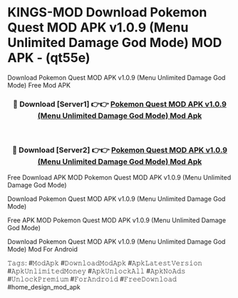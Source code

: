 # KINGS-MOD Download Pokemon Quest MOD APK v1.0.9 (Menu Unlimited Damage God Mode) MOD APK - (qt55e)
Download Pokemon Quest MOD APK v1.0.9 (Menu Unlimited Damage God Mode) Free Mod APK

<div align="center">
<h3>🔴 Download [Server1] 👉👉 <a href="https://apk-comot.site?title=Pokemon_Quest_MOD_APK_v1.0.9_(Menu_Unlimited_Damage_God_Mode)">Pokemon Quest MOD APK v1.0.9 (Menu Unlimited Damage God Mode) Mod Apk</a></h3><br>

<h3>🔴 Download [Server2] 👉👉 <a href="https://apk-comot.site?title=Pokemon_Quest_MOD_APK_v1.0.9_(Menu_Unlimited_Damage_God_Mode)">Pokemon Quest MOD APK v1.0.9 (Menu Unlimited Damage God Mode) Mod Apk</a></h3>
</div>


Free Download APK MOD Pokemon Quest MOD APK v1.0.9 (Menu Unlimited Damage God Mode)

Download Pokemon Quest MOD APK v1.0.9 (Menu Unlimited Damage God Mode) 

Free APK MOD Pokemon Quest MOD APK v1.0.9 (Menu Unlimited Damage God Mode) 

Download Pokemon Quest MOD APK v1.0.9 (Menu Unlimited Damage God Mode) Mod For Android

𝚃𝚊𝚐𝚜: #𝙼𝚘𝚍𝙰𝚙𝚔 #𝙳𝚘𝚠𝚗𝚕𝚘𝚊𝚍𝙼𝚘𝚍𝙰𝚙𝚔 #𝙰𝚙𝚔𝙻𝚊𝚝𝚎𝚜𝚝𝚅𝚎𝚛𝚜𝚒𝚘𝚗 #𝙰𝚙𝚔𝚄𝚗𝚕𝚒𝚖𝚒𝚝𝚎𝚍𝙼𝚘𝚗𝚎𝚢 #𝙰𝚙𝚔𝚄𝚗𝚕𝚘𝚌𝚔𝙰𝚕𝚕 #𝙰𝚙𝚔𝙽𝚘𝙰𝚍𝚜 #𝚄𝚗𝚕𝚘𝚌𝚔𝙿𝚛𝚎𝚖𝚒𝚞𝚖 #𝙵𝚘𝚛𝙰𝚗𝚍𝚛𝚘𝚒𝚍 #𝙵𝚛𝚎𝚎𝙳𝚘𝚠𝚗𝚕𝚘𝚊𝚍 #home_design_mod_apk